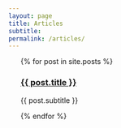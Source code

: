 ```yaml
---
layout: page
title: Articles
subtitle:
permalink: /articles/
---
```

<ul>
   {% for post in site.posts %}
   <article class="mb4">
      <a href="{{ post.url }}"><h3 class="mb0 measure">{{ post.title }}</h3></a>
      <p>{{ post.subtitle }}</p>
    </article>
   {% endfor %}
</ul>

